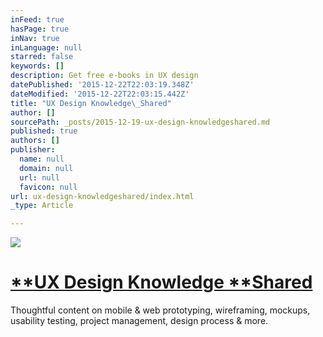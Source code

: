 ```yaml
---
inFeed: true
hasPage: true
inNav: true
inLanguage: null
starred: false
keywords: []
description: Get free e-books in UX design
datePublished: '2015-12-22T22:03:19.348Z'
dateModified: '2015-12-22T22:03:15.442Z'
title: "UX Design Knowledge\_Shared"
author: []
sourcePath: _posts/2015-12-19-ux-design-knowledgeshared.md
published: true
authors: []
publisher:
  name: null
  domain: null
  url: null
  favicon: null
url: ux-design-knowledgeshared/index.html
_type: Article

---
```

![](https://s3-us-west-2.amazonaws.com/the-grid-img/p/2459db2358f1529674239b9694d0aa5153613112.png)

# [**UX Design Knowledge **Shared][0]

Thoughtful content on mobile & web prototyping, wireframing, mockups, usability testing, project management, design process & more.

[0]: https://www.uxpin.com/knowledge.html